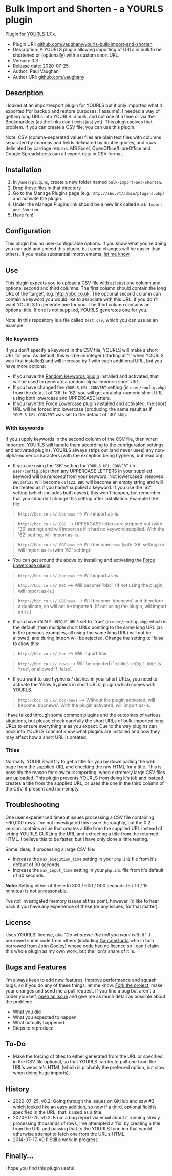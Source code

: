 # Bulk Import and Shorten - a YOURLS plugin

Plugin for [YOURLS](http://yourls.org) 1.7.x.

* Plugin URI:       [github.com/vaughany/yourls-bulk-import-and-shorten](https://github.com/vaughany/yourls-bulk-import-and-shorten)
* Description:      A YOURLS plugin allowing importing of URLs in bulk to be shortened or (optionally) with a custom short URL.
* Version:          0.3
* Release date:     2020-07-25
* Author:           Paul Vaughan
* Author URI:       [github.com/vaughany](http://github.com/vaughany/)


## Description

I looked at an import/export plugin for YOURLS but it only imported what it exported (for backup and restore purposes, I assume).  I needed a way of getting long URLs into YOURLS in bulk, and not one at a time or via the Bookmarklets (as the links don't exist just yet).  This plugin solves that problem.  If you can create a CSV file, you can use this plugin.

Note: CSV (comma-separated value) files are plain text files with columns separated by commas and fields deliniated by double quotes, and rows deliniated by carriage returns.  MS Excel, OpenOffice/LibreOffice and Google Spreadsheets can all export data in CSV format.


## Installation

1. In `/user/plugins`, create a new folder named `bulk-import-and-shorten`.
2. Drop these files in that directory.
3. Go to the Manage Plugins page (e.g. `http://sho.rt/admin/plugins.php`) and activate the plugin.
4. Under the Manage Plugins link should be a new link called `Bulk Import and Shorten`.
5. Have fun!


## Configuration

This plugin has no user-configurable options.  If you know what you're doing you can add and amend this plugin, but some changes will be easier than others. If you make substantial improvements, [let me know](https://github.com/vaughany/yourls-bulk-import-and-shorten/issues).


## Use

This plugin expects you to upload a CSV file with at least one column and optional second and third columns.  The first column should contain the long URL of the 'target', e.g. http://bbc.co.uk. The optional second column can contain a keyword you would like to associate with this URL, if you don't want YOURLS to generate one for you.  The third column contains an optional title. If one is not supplied, YOURLS generates one for you.

Note: In this repository is a file called `test.csv`, which you can use as an example.


### No keywords

If you don't specify a keyword in the CSV file, YOURLS will make a short URL for you.  As default, this will be an integer (starting at '1' when YOURLS was first installed) and will increase by 1 with each additional URL, but you have more options:

* If you have the [Random Keywords plugin](https://github.com/yourls/random-keywords) installed and activated, that will be used to generate a random alpha-numeric short URL.
* If you have changed the `YOURLS_URL_CONVERT` setting (in `user/config.php`) from the default of '36' to '62' you will get an alpha-numeric short URL using both lowercase and UPPERCASE letters.
* If you have the [Force Lowercase plugin](https://github.com/yourls/force-lowercase) installed and activated, the short URL will be forced into lowercase (producing the same result as if `YOURLS_URL_CONVERT` was set to the default of '36' still).


### With keywords

If you supply keywords in the second column of the CSV file, then when imported, YOURLS will handle them according to the configuration settings and activated plugins. YOURLS always strips out (and never uses) any non-alpha-numeric characters (with the exception being hyphens, but read on):

* If you are using the '36' setting for `YOURLS_URL_CONVERT` (in `user/config.php`) then any UPPERCASE LETTERS in your supplied keyword will be *removed* from your keyword.  Not lowercased: removed. `ABCdef123` will become `def123`. `BBC` will become an empty string and will be treated as if you hadn't supplied a keyword.  If you use the '62' setting (which includes both cases), this won't happen, but remember that you shouldn't change this setting after installation.  Example CSV file:

> `http://bbc.co.uk/,bbcnews`   -->     Will import as-is.

> `http://bbc.co.uk/,BBC`       -->     UPPERCASE letters are stripped out (with '36' setting) and will import as if it had no keyword supplied. With the '62' setting, will import as-is.

> `http://bbc.co.uk/,BBCnews`   -->     Will become `news` (with '36' setting) or will import as-is (with '62' setting).

* You can get around the above by installing and activating the [Force Lowercase plugin](https://github.com/yourls/force-lowercase):

> `http://bbc.co.uk/,bbcnews`   -->     Will import as-is.

> `http://bbc.co.uk/,BBC`       -->     Will become 'bbc'.  (If not using the plugin, will import as-is.)

> `http://bbc.co.uk/,BBCnews`   -->     Will become 'bbcnews' and therefore a duplicate, so will not be imported. (If not using the plugin, will import as-is.)

* If you have `YOURLS_UNIQUE_URLS` set to 'true' (in `user/config.php`) which is the default, then multiple short URLs pointing to the same long URL (as in the previous examples, all using the same long URL) will not be allowed, and during import will be rejected.  Change the setting to 'false' to allow this:

> `http://bbc.co.uk/,bbc`       -->     Will import fine.

> `http://bbc.co.uk/,news`      -->     Will be rejected if `YOURLS_UNIQUE_URLS` is 'true', or allowed if 'false'.

* If you want to use hyphens / dashes in your short URLs, you need to activate the 'Allow hyphens in short URLs' plugin which comes with YOURLS.

> `http://bbc.co.uk/,bbc-news`  -->     Without the plugin activated, will become 'bbcnews'. With the plugin activated, will import as-is.

I have talked through some common plugins and the outcomes of various situations, but please check carefully the short URLs of bulk-imported long URLs to ensure everything is as you expect.  Due to the way plugins can hook into YOURLS I cannot know what plugins are installed and how they may affect how a short URL is created.


### Titles

Normally, YOURLS will try to get a title for you by downloading the web page from the supplied URL and checking the raw HTML for a title.  This is possibly the reason for slow bulk importing, when extremely large CSV files are uploaded.  This plugin prevents YOURLS from doing it's job and instead creates a title from the supplied URL, or uses the one in the third column of the CSV, if present and non-empty.


## Troubleshooting

One user experienced timeout issues processing a CSV file containing ~60,000 rows. I've not investigated this issue thoroughly, but the 0.2 version contains a line that creates a title from the supplied URL instead of letting YOURLS CURLing the URL and extracting a title from the returned HTML.  I believe this to be faster, but I have only done a little testing.

Some ideas, if processing a large CSV file:

* Increase the `max_execution_time` setting in your `php.ini` file from it's default of 30 seconds.
* Increase the `max_input_time` setting in your `php.ini` file from it's default of 60 seconds.

**Note:** Setting either of these to 300 / 600 / 900 seconds (5 / 10 / 15 minutes) is not unreasonable.

I've not investigated memory issues at this point, however I'd like to hear back if you have any experience of these (or any issues, for that matter).


## License

Uses YOURLS' license, aka *"Do whatever the hell you want with it"*.  I borrowed some code from others (including [GautamGupta](https://github.com/gautamgupta/yourls-Import-Export) who in turn borrowed from [John Godley](http://urbangiraffe.com/plugins/redirection/)) whose code had no licence so I can't claim this whole plugin as my own work, but the lion's share of it is.


## Bugs and Features

I'm always keen to add new features, improve performance and squash bugs, so if you do any of these things, let me know. [Fork the project](https://github.com/vaughany/yourls-bulk-import-and-shorten/), make your changes and send me a pull request.  If you find a bug but aren't a coder yourself, [open an issue](https://github.com/vaughany/yourls-bulk-import-and-shorten/issues) and give me as much detail as possible about the problem:

* What you did
* What you expected to happen
* What actually happened
* Steps to reproduce


## To-Do

* Make the forcing of titles to either generated from the URL or specified in the CSV file optional, so that YOURLS can try to pull one from the URL's website's HTML (which is probably the preferred option, but slow when doing huge imports).


## History

* 2020-07-25, v0.2:     Going through the issues on GitHub and saw #3 which looked like an easy addition, so now if a third, optional field is specified in the URL, that is used as a title.
* 2020-07-25, v0.2:     From a bug report via email about it running slowly processing thousands of rows, I've attempted a 'fix' by creating a title from the URL and passing that to the YOURLS function that would otherwise attempt to fetch one from the URL's HTML.
* 2014-07-17, v0.1:     Still a work in progress.

## Finally...

I hope you find this plugin useful.
